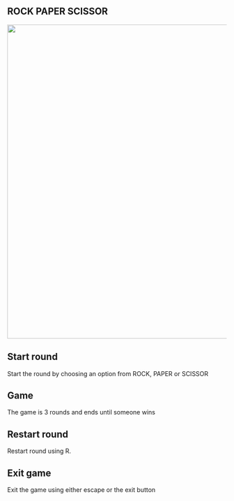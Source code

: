 ## ROCK PAPER SCISSOR

<img src="/rock_paper_scissor/screenshot" width="720">

## Start round

Start the round by choosing an option from ROCK, PAPER or SCISSOR

## Game

The game is 3 rounds and ends until someone wins

## Restart round

Restart round using R.

## Exit game

Exit the game using either escape or the exit button
